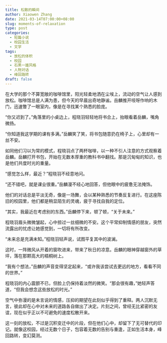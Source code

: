 ```yaml
---
title: 松散的瞬间
author: Xiaowen Zhang
date: 2021-03-14T07:00:00+08:00
slug: moments-of-relaxation
type: post
categories:
  - 短篇小说
  - 校园生活
  - 文学
tags:
  - 放松的体积
  - 校园
  - 石黑一雄风格
  - 人物对话
  - 峰回路转
draft: false
---
```


在大学的那个不算宽敞的咖啡馆里，阳光轻柔地洒在尘埃上，流动的空气让人感到放松。咖啡馆总是人满为患，但今天的早晨出奇地静谧。岳麟推开吱呀作响的木门，迅速瞥了一眼室内，像是在寻找某个熟悉的脸庞。

“你又迟到了。”角落里的小桌边上，程晓羽轻轻地将书合上，抬眼看着岳麟，嘴角微扬。

“你知道我这学期的课有多满。”岳麟笑了笑，将书包随意扔在椅子上，心里却有一丝不安。

如同他们习以为常的模式，程晓羽点了两杯咖啡，以一种不引人注意的方式观察着岳麟。岳麟打开书包，开始在无数本厚重的教科书中翻找。那是沉甸甸的知识，也是他们共度时光的重量。

“感觉怎么样，最近？”程晓羽不经意地问。

“还不错吧，就是课业很重。”岳麟漫不经心地回答，但他眼中的疲惫无法掩饰。

他们的对话总是平淡无奇，像是一场舞，会以某种熟悉的节奏反复进行。在这座陈旧的校园里，他们都是稍显陌生的灵魂，疲于寻找自我的定位。

“其实，我最近在考虑别的东西。”岳麟停下来，顿了顿，“关于未来。”

程晓羽眉头微微皱起，心中掠过一丝细微的不安。这个平常抑制情感的朋友，突然流露出的忧虑让她感觉到，一切将有所改变。

“未来总是充满未知。”程晓羽轻声说，试图平复其中的波澜。

这时，一阵微风从开着的窗吹进来，带来了秋日的凉意。岳麟的眼神穿越窗外的草坪，落在那颗高大的梧桐树上。

“我有个想法，”岳麟的声音变得坚定起来，“或许我该尝试去更远的地方，看看不同的世界。”

程晓羽的内心震颤不已，但脸上仍保持着淡然的微笑。“那会很有趣，”她轻声答道，“但我会想念这些放松的时光。”

空气中弥漫的是未言说的情感，压抑的期望在此刻似乎得到了重释。两人沉默无言，彼此却在心中对未来的道路各自做出了决定。片刻之间，曾经无比紧密的友谊，现在似乎正以不可避免的速度松散开来。

这一刻的放松，不过是沉积变迁中的片段，但在他们心中，却留下了无可替代的印记。就像这校园，经过无数个日子，包容着无数的告别与重逢，正如生活本身，峰回路转，变幻莫测。
